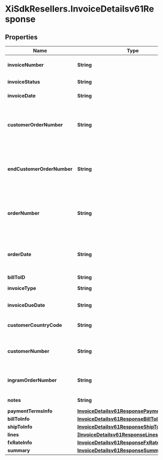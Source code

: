 # XiSdkResellers.InvoiceDetailsv61Response

## Properties

Name | Type | Description | Notes
------------ | ------------- | ------------- | -------------
**invoiceNumber** | **String** | The Invoice number for the order. | [optional] 
**invoiceStatus** | **String** | Status of the invoice. | [optional] 
**invoiceDate** | **String** | Date of an Invoice. | [optional] 
**customerOrderNumber** | **String** | The reseller&#39;s order number for reference in their system. | [optional] 
**endCustomerOrderNumber** | **String** | The end customer&#39;s order number for reference in their system. | [optional] 
**orderNumber** | **String** | The end customer&#39;s order number for reference in their system. | [optional] 
**orderDate** | **String** | The date and time in UTC format that the order was created. | [optional] 
**billToID** | **String** | Bill to party | [optional] 
**invoiceType** | **String** | Type of the Invoice | [optional] 
**invoiceDueDate** | **String** | Date when the invoice is due. | [optional] 
**customerCountryCode** | **String** | Customer country code. | [optional] 
**customerNumber** | **String** | Unique customer number in Ingram&#39;s system. | [optional] 
**ingramOrderNumber** | **String** | The IngramMicro sales order number. | [optional] 
**notes** | **String** | Notes for the invoice. | [optional] 
**paymentTermsInfo** | [**InvoiceDetailsv61ResponsePaymentTermsInfo**](InvoiceDetailsv61ResponsePaymentTermsInfo.md) |  | [optional] 
**billToInfo** | [**InvoiceDetailsv61ResponseBillToInfo**](InvoiceDetailsv61ResponseBillToInfo.md) |  | [optional] 
**shipToInfo** | [**InvoiceDetailsv61ResponseShipToInfo**](InvoiceDetailsv61ResponseShipToInfo.md) |  | [optional] 
**lines** | [**[InvoiceDetailsv61ResponseLinesInner]**](InvoiceDetailsv61ResponseLinesInner.md) |  | [optional] 
**fxRateInfo** | [**InvoiceDetailsv61ResponseFxRateInfo**](InvoiceDetailsv61ResponseFxRateInfo.md) |  | [optional] 
**summary** | [**InvoiceDetailsv61ResponseSummary**](InvoiceDetailsv61ResponseSummary.md) |  | [optional] 


